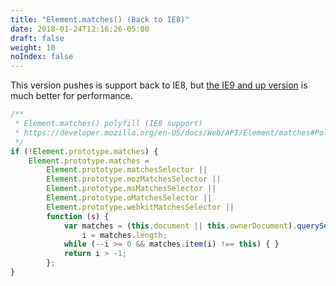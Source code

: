 ```yaml
---
title: "Element.matches() (Back to IE8)"
date: 2018-01-24T12:16:26-05:00
draft: false
weight: 10
noIndex: false
---
```


This version pushes is support back to IE8, but [the IE9 and up version](/polyfills/matches/) is much better for performance.

```js
/**
 * Element.matches() polyfill (IE8 support)
 * https://developer.mozilla.org/en-US/docs/Web/API/Element/matches#Polyfill
 */
if (!Element.prototype.matches) {
	Element.prototype.matches =
		Element.prototype.matchesSelector ||
		Element.prototype.mozMatchesSelector ||
		Element.prototype.msMatchesSelector ||
		Element.prototype.oMatchesSelector ||
		Element.prototype.webkitMatchesSelector ||
		function (s) {
			var matches = (this.document || this.ownerDocument).querySelectorAll(s),
				i = matches.length;
			while (--i >= 0 && matches.item(i) !== this) { }
			return i > -1;
		};
}
```
